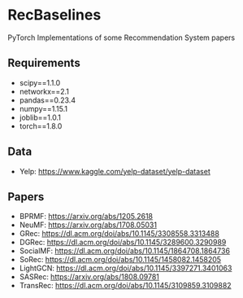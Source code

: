# RecBaselines
PyTorch Implementations of some Recommendation System papers

## Requirements
* scipy==1.1.0
* networkx==2.1
* pandas==0.23.4
* numpy==1.15.1
* joblib==1.0.1
* torch==1.8.0

## Data
* Yelp: https://www.kaggle.com/yelp-dataset/yelp-dataset

## Papers
* BPRMF: https://arxiv.org/abs/1205.2618
* NeuMF: https://arxiv.org/abs/1708.05031
* GRec: https://dl.acm.org/doi/abs/10.1145/3308558.3313488
* DGRec: https://dl.acm.org/doi/abs/10.1145/3289600.3290989
* SocialMF: https://dl.acm.org/doi/abs/10.1145/1864708.1864736
* SoRec: https://dl.acm.org/doi/abs/10.1145/1458082.1458205
* LightGCN: https://dl.acm.org/doi/abs/10.1145/3397271.3401063
* SASRec: https://arxiv.org/abs/1808.09781
* TransRec: https://dl.acm.org/doi/abs/10.1145/3109859.3109882


